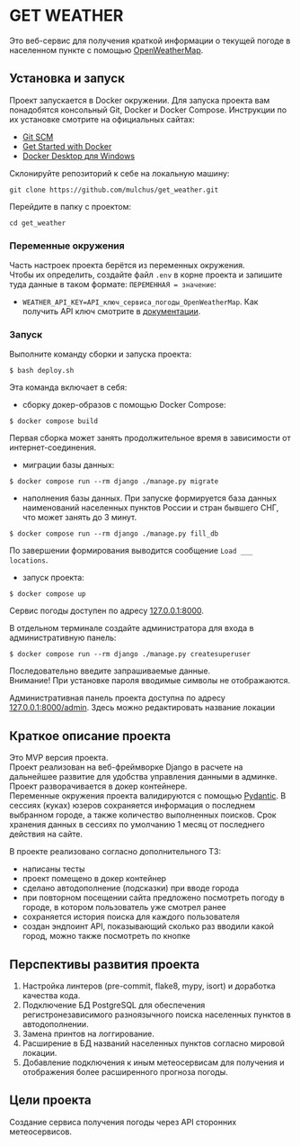# GET WEATHER

Это веб-сервис для получения краткой информации о текущей погоде в населенном пункте с помощью [OpenWeatherMap](https://openweathermap.org/api/one-call-3#start).


## Установка и запуск

Проект запускается в Docker окружении. Для запуска проекта вам понадобятся консольный Git, Docker и Docker Compose. 
Инструкции по их установке смотрите на официальных сайтах:
- [Git SCM](https://git-scm.com/)
- [Get Started with Docker](https://www.docker.com/get-started/)
- [Docker Desktop для Windows](https://www.docker.com/products/docker-desktop/)

Склонируйте репозиторий к себе на локальную машину:
```shell
git clone https://github.com/mulchus/get_weather.git
```

Перейдите в папку с проектом:
```shell
cd get_weather
```


### Переменные окружения

Часть настроек проекта берётся из переменных окружения.  
Чтобы их определить, создайте файл `.env` в корне проекта и запишите туда данные в таком формате: `ПЕРЕМЕННАЯ = значение`:  
- `WEATHER_API_KEY=API_ключ_сервиса_погоды_OpenWeatherMap`. Как получить API ключ смотрите в [документации](https://openweathermap.org/api/one-call-3#start).

### Запуск

Выполните команду сборки и запуска проекта:

```shell
$ bash deploy.sh
```
Эта команда включает в себя:
- сборку докер-образов с помощью Docker Сompose:

```shell
$ docker compose build
```
Первая сборка может занять продолжительное время в зависимости от интернет-соединения.

- миграции базы данных:

```shell
$ docker compose run --rm django ./manage.py migrate
```

- наполнения базы данных. При запуске формируется база данных наименований населенных пунктов России и стран бывшего СНГ, что может занять до 3 минут. 

```shell
$ docker compose run --rm django ./manage.py fill_db
```
По завершении формирования выводится сообщение `Load ___ locations`.

- запуск проекта:

```shell
$ docker compose up
```
Сервис погоды доступен по адресу [127.0.0.1:8000](http://127.0.0.1:8000).


В отдельном терминале создайте администратора для входа в административную панель:

```shell
$ docker compose run --rm django ./manage.py createsuperuser
```
Последовательно введите запрашиваемые данные.  
Внимание! При установке пароля вводимые символы не отображаются. 

Административная панель проекта доступна по адресу [127.0.0.1:8000/admin](http://127.0.0.1:8000/admin). Здесь можно редактировать название локации


## Краткое описание проекта

Это MVP версия проекта.  
Проект реализован на веб-фреймворке Django в расчете на дальнейшее развитие для удобства управления данными в админке.  
Проект разворачивается в докер контейнере.  
Переменные окружения проекта валидируются с помощью [Pydantic](https://pydantic-docs.helpmanual.io/).
В сессиях (куках) юзеров сохраняется информация о последнем выбранном городе, а также количество выполненных поисков.
Срок хранения данных в сессиях по умолчанию 1 месяц от последнего действия на сайте.

В проекте реализовано согласно дополнительного ТЗ:
- написаны тесты
- проект помещено в докер контейнер
- сделано автодополнение (подсказки) при вводе города
- при повторном посещении сайта предложено посмотреть погоду в городе, в котором пользователь уже смотрел ранее
- сохраняется история поиска для каждого пользователя
- создан эндпоинт API, показывающий сколько раз вводили какой город, можно также посмотреть по кнопке


## Перспективы развития проекта

1. Настройка линтеров (pre-commit, flake8, mypy, isort) и доработка качества кода.
2. Подключение БД PostgreSQL для обеспечения регистронезависимого разноязычного поиска населенных пунктов в автодополнении.
3. Замена принтов на логгирование.
4. Расширение в БД названий населенных пунктов согласно мировой локации.
5. Добавление подключения к иным метеосервисам для получения и отображения более расширенного прогноза погоды.


## Цели проекта

Создание сервиса получения погоды через API сторонних метеосервисов.
